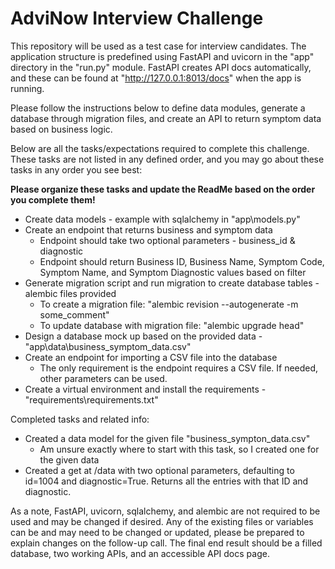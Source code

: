# AdviNow Interview Challenge
This repository will be used as a test case for interview candidates. The application structure is predefined using FastAPI and uvicorn in the "app" directory in the "run.py" module. 
FastAPI creates API docs automatically, and these can be found at "http://127.0.0.1:8013/docs" when the app is running.

Please follow the instructions below to define data modules, generate a database through migration files, and create an API to return symptom data based on business logic.

Below are all the tasks/expectations required to complete this challenge. These tasks are not listed in any defined order, and you may go about these tasks in any order you see best:

**Please organize these tasks and update the ReadMe based on the order you complete them!**

- Create data models - example with sqlalchemy in "app\models.py"
- Create an endpoint that returns business and symptom data
  - Endpoint should take two optional parameters - business_id & diagnostic
  - Endpoint should return Business ID, Business Name, Symptom Code, Symptom Name, and Symptom Diagnostic values based on filter
- Generate migration script and run migration to create database tables - alembic files provided
  - To create a migration file: "alembic revision --autogenerate -m some_comment"
  - To update database with migration file: "alembic upgrade head"
- Design a database mock up based on the provided data - "app\data\business_symptom_data.csv"
- Create an endpoint for importing a CSV file into the database
  - The only requirement is the endpoint requires a CSV file. If needed, other parameters can be used.
- Create a virtual environment and install the requirements - "requirements\requirements.txt"

Completed tasks and related info:
- Created a data model for the given file "business_sympton_data.csv"
  - Am unsure exactly where to start with this task, so I created one for the given data
- Created a get at /data with two optional parameters, defaulting to id=1004 and diagnostic=True. Returns all the entries with that ID and diagnostic.

As a note, FastAPI, uvicorn, sqlalchemy, and alembic are not required to be used and may be changed if desired. 
Any of the existing files or variables can be and may need to be changed or updated, please be prepared to explain changes on the follow-up call.
The final end result should be a filled database, two working APIs, and an accessible API docs page.
